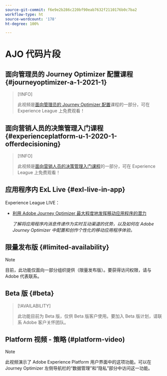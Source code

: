 ```yaml
---
source-git-commit: f6e9e2b286c220bf90eab7632f2110176b0c7ba2
workflow-type: ht
source-wordcount: '178'
ht-degree: 100%

---
```

# AJO 代码片段

## 面向管理员的 Journey Optimizer 配置课程 {#journeyoptimizer-a-1-2021-1}

>[!INFO]
>
> 此视频是[面向管理员的 Journey Optimizer 配置](https://experienceleague.adobe.com/docs/courses/using/journeyoptimizer-a-1-2021-1.html?lang=zh-Hans)课程的一部分，可在 Experience League 上免费观看！

## 面向营销人员的决策管理入门课程 {#experienceplatform-u-1-2020-1-offerdecisioning}

>[!INFO]
>
> 此视频是[面向营销人员的决策管理入门课程](https://experienceleague.adobe.com/docs/courses/using/experienceplatform-u-1-2020-1-offerdecisioning.html?lang=zh-Hans)的一部分，可在 Experience League 上免费观看！

## 应用程序内 ExL Live {#exl-live-in-app}

Experience League LIVE：

* [利用 Adobe Journey Optimizer 最大程度地发挥移动应用程序的潜力](https://experienceleague.adobe.com/docs/events/experience-league-live-recordings/episodes/exl-live-episode-5-24-23.html?lang=zh-Hans)

  *了解将应用程序内消息传递作为实时互动渠道的优势，以及如何在 Adobe Journey Optimizer 中配置和创作个性化的移动应用程序体验。*

## 限量发布版 {#limited-availability}

>[!NOTE]
>
>目前，此功能仅面向一部分组织提供（限量发布版）。要获得访问权限，请与 Adobe 代表联系。

## Beta 版 {#beta}

>[!AVAILABILITY]
>
>此功能目前为 Beta 版，仅供 Beta 版客户使用。要加入 Beta 版计划，请联系 Adobe 客户关怀团队。

## Platform 视频 - 策略 (#platform-video)

>[!NOTE]
>
>此视频演示了 Adobe Experience Platform 用户界面中的这项功能。可以在 Journey Optimizer 左侧导航栏的“数据管理”和“隐私”部分中访问这一功能。
